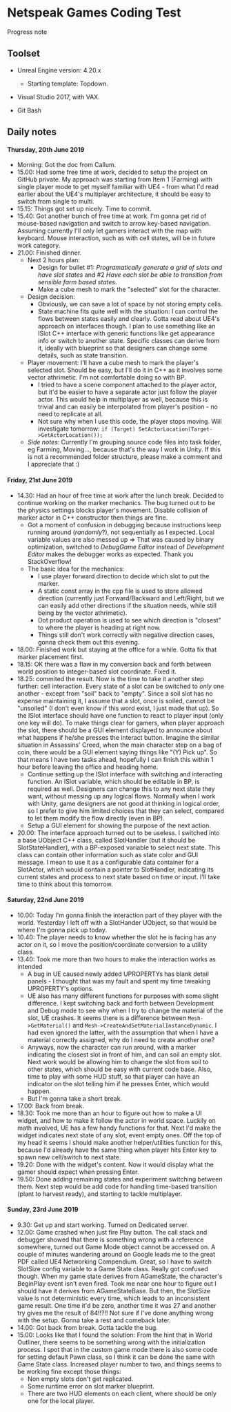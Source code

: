 # Netspeak Games Coding Test
Progress note

## Toolset
- Unreal Engine version: 4.20.x
    - Starting template: Topdown.

- Visual Studio 2017, with VAX.

- Git Bash

## Daily notes

#### Thursday, 20th June 2019
- Morning: Got the doc from Callum.
- 15.00: Had some free time at work, decided to setup the project on GitHub private. My approach was starting from Item 1 (Farming) with single player mode to get myself familiar with UE4 - from what I'd read earlier about the UE4's multiplayer architecture, it should be easy to switch from single to multi.
- 15.15: Things got set up nicely. Time to commit.
- 15.40: Got another bunch of free time at work. I'm gonna get rid of mouse-based navigation and switch to arrow key-based navigation. Assuming currently I'll only let gamers interact with the map with keyboard. Mouse interaction, such as with cell states, will be in future work category.
- 21.00: Finished dinner. 
    - Next 2 hours plan: 
        - Design for bullet #1: _Programatically generate a grid of slots and have slot states_ and #2 _Have each slot be able to transition from sensible farm based states_.
        - Make a cube mesh to mark the "selected" slot for the character.
    - Design decision:
        - Obviously, we can save a lot of space by not storing empty cells.
        - State machine fits quite well with the situation: I can control the flows between states easily and clearly. Gotta read about UE4's approach on interfaces though. I plan to use something like an ISlot C++ interface with generic functions like get appearance info or switch to another state. Specific classes can derive from it, ideally with blueprint so that designers can change some details, such as state transition.
    - Player movement: I'll have a cube mesh to mark the player's selected slot. Should be easy, but I'll do it in C++ as it involves some vector athrimetic. I'm not comfortable doing so with BP.
        - I tried to have a scene component attached to the player actor, but it'd be easier to have a separate actor just follow the player actor. This would help in multiplayer as well, because this is trivial and can easily be interpolated from player's position - no need to replicate at all.
        - Not sure why when I use this code, the player stops moving. Will investigate tomorrow: `if (Target) SetActorLocation(Target->GetActorLocation());`
    - *Side notes*: Currently I'm grouping source code files into task folder, eg Farming, Moving..., because that's the way I work in Unity. If this is not a recommended folder structure, please make a comment and I appreciate that :)

#### Friday, 21st June 2019
- 14.30: Had an hour of free time at work after the lunch break. Decided to continue working on the marker mechanics. The bug turned out to be the physics settings blocks player's movement. Disable collision of marker actor in C++ constructor then things are fine.
    - Got a moment of confusion in debugging because instructions keep running around (_randomly_?), not sequentially as I expected. Local variable values are also messed up => That was caused by binary optimization, switched to _DebugGame Editor_ instead of _Development Editor_ makes the debugger works as expected. Thank you StackOverflow!
    - The basic idea for the mechanics: 
        - I use player forward direction to decide which slot to put the marker.
        - A static const array in the cpp file is used to store allowed direction (currently just Forward/Backward and Left/Right, but we can easily add other directions if the situation needs, while still being by the vector athrimetic).
        - Dot product operation is used to see which direction is "closest" to where the player is heading at right now.
        - Things still don't work correctly with negative direction cases, gonna check them out this evening.
- 18.00: Finished work but staying at the office for a while. Gotta fix that marker placement first.
- 18.15: OK there was a flaw in my conversion back and forth between world position to integer-based slot coordinate. Fixed it.
- 18.25: commited the result. Now is the time to take it another step further: cell interaction. Every state of a slot can be switched to _only_ one another - except from "soil" back to "empty". Since a soil slot has no expense maintaining it, I assume that a slot, once is soiled, cannot be "unsoiled" (I don't even know if this word exist, I just made that up). So the ISlot interface should have one function to react to player input (only one key will do). To make things clear for gamers, when player approach the slot, there should be a GUI element displayed to announce about what happens if he/she presses the interact button. Imagine the similar situation in Assassins' Creed, when the main character step on a bag of coin, there would be a GUI element saying things like "(Y) Pick up".
So that means I have two tasks ahead, hopefully I can finish this within 1 hour before leaving the office and heading home.
    - Continue setting up the ISlot interface with switching and interacting function. An ISlot variable, which should be editable in BP, is required as well. Designers can change this to any next state they want, without messing up any logical flows. Normally when I work with Unity, game designers are not good at thinking in logical order, so I prefer to give him limited choices that they can select, compared to let them modify the flow directly (even in BP).
    - Setup a GUI element for showing the purpose of the next action.
- 20.00: The interface approach turned out to be useless. I switched into a base UObject C++ class, called SlotHandler (but it should be SlotStateHandler), with a BP-exposed variable to select next state. This class can contain other information such as state color and GUI message. I mean to use it as a configurable data container for a SlotActor, which would contain a pointer to SlotHandler, indicating its current states and process to next state based on time or input. I'll take time to think about this tomorrow.


#### Saturday, 22nd June 2019
- 10.00: Today I'm gonna finish the interaction part of they player with the world. Yesterday I left off with a SlotHander UObject, so that would be where I'm gonna pick up today.
- 10.40: The player needs to know whether the slot he is facing has any actor on it, so I move the position/coordinate conversion to a utility class. 
- 13.40: Took me more than two hours to make the interaction works as intended
    - A bug in UE caused newly added UPROPERTYs has blank detail panels - I thought that was my fault and spent my time tweaking UPROPERTY's options.
    - UE also has many different functions for purposes with some slight difference. I kept switching back and forth between Development and Debug mode to see why when I try to change the material of the slot, UE crashes. It seems there is a difference between `Mesh->GetMaterial()` and `Mesh->CreateAndSetMaterialInstanceDynamic`. I had even ignored the latter, with the assumption that when I have a material correctly assigned, why do I need to create another one?
    - Anyways, now the character can run around, with a marker indicating the closest slot in front of him, and can soil an empty slot. Next work would be allowing him to change the slot from soil to other states, which should be easy with current code base. Also, time to play with some HUD stuff, so that player can have an indicator on the slot telling him if he presses Enter, which would happen.
    - But I'm gonna take a short break.
- 17.00: Back from break.
- 18.30: Took me more than an hour to figure out how to make a UI widget, and how to make it follow the actor in world space. Luckily on math involved, UE has a few handy functions for that. Next I'd make the widget indicates next state of any slot, event empty ones. Off the top of my head it seems I should make another helper/utilities function for this, because I'd already have the same thing when player hits Enter key to spawn new cell/switch to next state.
- 19.20: Done with the widget's content. Now it would display what the gamer should expect when pressing Enter.
- 19.50: Done adding remaining states and experiment switching between them. Next step would be 
add code for handling time-based transition (plant to harvest ready), and starting to tackle multiplayer.


#### Sunday, 23rd June 2019
- 9.30: Get up and start working. Turned on Dedicated server.
- 12.00: Game crashed when just fire Play button. The call stack and debugger showed that there is something wrong with a reference somewhere, turned out Game Mode object cannot be accessed on. A couple of minutes wandering around on Google leads me to the great PDF called UE4 Networking Compendium. Great, so I have to switch SlotSize config variable to a Game State class. 
Really got confused though. When my game state derives from AGameState, the character's BeginPlay event isn't even fired. Took me near one hour to figure out I should have it derives from AGameStateBase. But then, the SlotSize value is not deterministic every time, which leads to an inconsistent game result. One time it'd be zero, another time it was 27 and another try gives me the result of 84!!?!!
Not sure if I've done anything wrong with the setup. Gonna take a rest and comeback later.
- 14.00: Got back from break. Gotta tackle the bug.
- 15.00: Looks like that I found the solution: 
From the hint that in World Outliner, there seems to be something wrong with the initialization process. I spot that in the custom game mode there is also some code for setting default Pawn class, so I think it can be done the same with Game State class.
Increased player number to two, and things seems to be working fine except those things:
    - Non empty slots don't get replicated.
    - Some runtime error on slot marker blueprint.
    - There are two HUD elements on each client, where should be only one for the local player.
